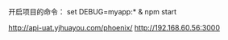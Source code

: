 开启项目的命令：
 set DEBUG=myapp:* & npm start

http://api-uat.yjhuayou.com/phoenix/
 http://192.168.60.56:3000